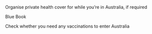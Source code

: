 

Organise private health cover for while you’re in Australia, if required

Blue Book

Check whether you need any vaccinations to enter Australia
